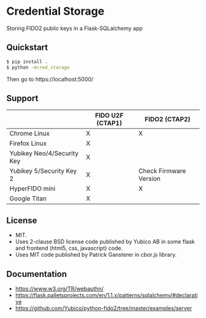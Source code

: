 Credential Storage
==================

Storing FIDO2 public keys in a Flask-SQLalchemy app

Quickstart
----------

```bash
$ pip install .
$ python -mcred_storage
```

Then go to https://localhost:5000/

Support
-------

| | FIDO U2F (CTAP1) | FIDO2 (CTAP2) |
|---|-----|--------------|
| Chrome Linux | X | X |
| Firefox Linux | X | |
| Yubikey Neo/4/Security Key | X | |
| Yubikey 5/Security Key 2 | X | Check Firmware Version |
| HyperFIDO mini | X | X |
| Google Titan | X | |

License
-------

* MIT.
* Uses 2-clause BSD license code published by Yubico AB in some flask and frontend (html5, css, javascript) code.
* Uses MIT code published by Patrick Gansterer in cbor.js library.

Documentation
-------------
* https://www.w3.org/TR/webauthn/
* https://flask.palletsprojects.com/en/1.1.x/patterns/sqlalchemy/#declarative
* https://github.com/Yubico/python-fido2/tree/master/examples/server
